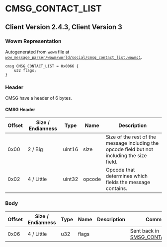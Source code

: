 # CMSG_CONTACT_LIST

## Client Version 2.4.3, Client Version 3

### Wowm Representation

Autogenerated from `wowm` file at [`wow_message_parser/wowm/world/social/cmsg_contact_list.wowm:1`](https://github.com/gtker/wow_messages/tree/main/wow_message_parser/wowm/world/social/cmsg_contact_list.wowm#L1).
```rust,ignore
cmsg CMSG_CONTACT_LIST = 0x0066 {
    u32 flags;
}
```
### Header

CMSG have a header of 6 bytes.

#### CMSG Header

| Offset | Size / Endianness | Type   | Name   | Description |
| ------ | ----------------- | ------ | ------ | ----------- |
| 0x00   | 2 / Big           | uint16 | size   | Size of the rest of the message including the opcode field but not including the size field.|
| 0x02   | 4 / Little        | uint32 | opcode | Opcode that determines which fields the message contains.|

### Body

| Offset | Size / Endianness | Type | Name | Description | Comment |
| ------ | ----------------- | ---- | ---- | ----------- | ------- |
| 0x06 | 4 / Little | u32 | flags |  | Sent back in [SMSG_CONTACT_LIST](./smsg_contact_list.md). |

